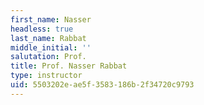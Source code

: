 ```yaml
---
first_name: Nasser
headless: true
last_name: Rabbat
middle_initial: ''
salutation: Prof.
title: Prof. Nasser Rabbat
type: instructor
uid: 5503202e-ae5f-3583-186b-2f34720c9793
---
```

